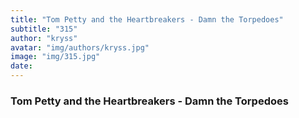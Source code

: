 ```yaml
---
title: "Tom Petty and the Heartbreakers - Damn the Torpedoes"
subtitle: "315"
author: "kryss"
avatar: "img/authors/kryss.jpg"
image: "img/315.jpg"
date:
---
```


### Tom Petty and the Heartbreakers - Damn the Torpedoes
